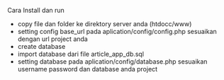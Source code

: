 Cara Install dan run

- copy file dan folder ke direktory server anda (htdocc/www)
- setting config base_url pada aplication/config/config.php sesuaikan dengan url project anda
- create database 
- import database dari file article_app_db.sql
- setting database pada aplication/config/database.php sesuaikan username password dan database anda project

